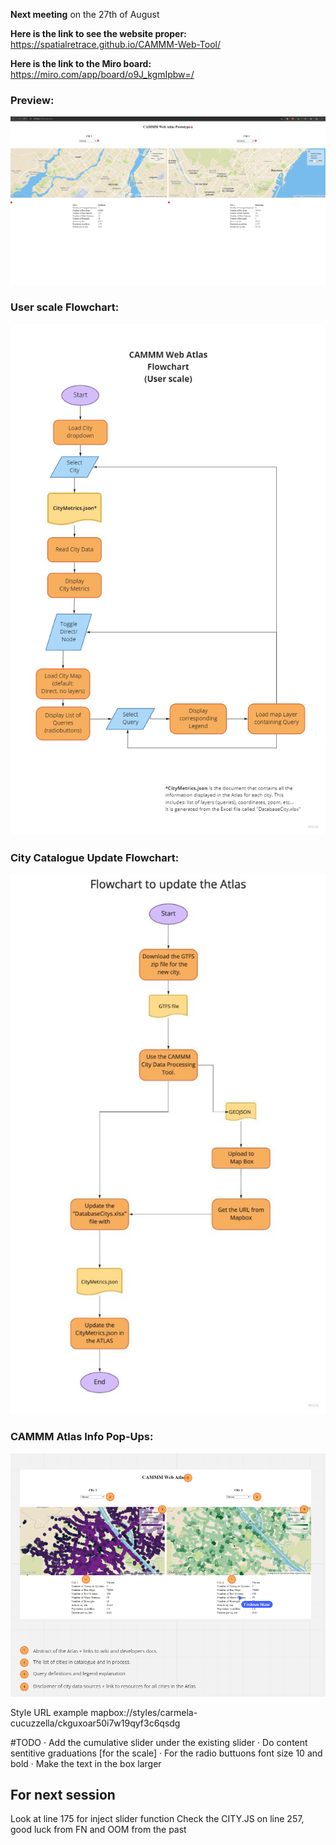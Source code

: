 **Next meeting** on the 27th of August

**Here is the link to see the website proper:**
https://spatialretrace.github.io/CAMMM-Web-Tool/

**Here is the link to the Miro board:**
https://miro.com/app/board/o9J_kgmIpbw=/

### Preview:
![CAMMM Web Atlas](screenshots/01_June03.png)

<!-- ### CAMMM Atlas Gantt Chart Summer 2021: -->
### User scale Flowchart:
![CAMMM Web Atlas](screenshots/Flowchart_CAMMM_Web_Atlas.jpg)

### City Catalogue Update Flowchart:
![CAMMM City Catalogue](screenshots/Flowchart_City_Catalog.jpg)

### CAMMM Atlas Info Pop-Ups:
![CAMMM Atlas Popups](screenshots/PopUps.png)


Style URL example
mapbox://styles/carmela-cucuzzella/ckguxoar50i7w19qyf3c6qsdg


#TODO
· Add the cumulative slider under the existing slider
· Do content sentitive graduations [for the scale]
· For the radio buttuons font size 10 and bold
· Make the text in the box larger

## For next session 
Look at line 175 for inject slider function
Check the CITY.JS on line 257, good luck from FN and OOM from the past
